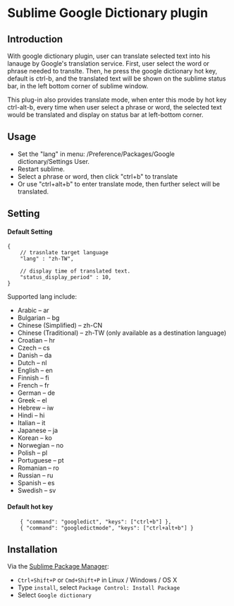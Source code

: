 # Sublime Google Dictionary plugin

Introduction
------------

With google dictionary plugin, user can translate selected text into 
his lanauge by Google's translation service. First, user select
the word or phrase needed to translte. Then, he press the google dictionary
hot key, default is ctrl-b, and the translated text will be shown on
the sublime status bar, in the left bottom corner of sublime window.

This plug-in also provides translate mode, when enter this mode by hot key
ctrl-alt-b, every time when user select a phrase or word, the selected text
would be translated and display on status bar at left-bottom corner.


Usage
-----

- Set the "lang" in menu: /Preference/Packages/Google dictionary/Settings User.
- Restart sublime.
- Select a phrase or word, then click "ctrl+b" to translate
- Or use "ctrl+alt+b" to enter translate mode, then further select will be translated.


Setting
-------

#### Default Setting

```
{
    // trasnlate target language
    "lang" : "zh-TW",

    // display time of translated text.
    "status_display_period" : 10,
}
```

Supported lang include:

- Arabic – ar
- Bulgarian – bg
- Chinese (Simplified) – zh-CN
- Chinese (Traditional) – zh-TW (only available as a destination language)
- Croatian – hr
- Czech – cs
- Danish – da
- Dutch – nl
- English – en
- Finnish – fi
- French – fr
- German – de
- Greek – el
- Hebrew – iw
- Hindi – hi
- Italian – it
- Japanese – ja
- Korean – ko
- Norwegian – no
- Polish – pl
- Portuguese – pt
- Romanian – ro
- Russian – ru
- Spanish – es
- Swedish – sv

#### Default hot key

```
    { "command": "googledict", "keys": ["ctrl+b"] },
    { "command": "googledictmode", "keys": ["ctrl+alt+b"] }
```


Installation
------------

Via the [Sublime Package Manager](http://wbond.net/sublime_packages/package_control):

* `Ctrl+Shift+P` or `Cmd+Shift+P` in Linux / Windows / OS X
* Type `install`, select `Package Control: Install Package`
* Select `Google dictionary`
